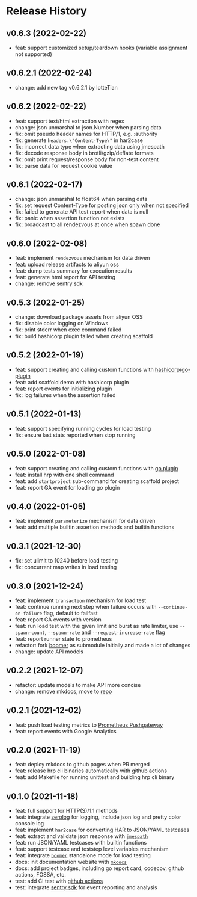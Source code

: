 # Release History

## v0.6.3 (2022-02-22)

- feat: support customized setup/teardown hooks (variable assignment not supported)

## v0.6.2.1 (2022-02-24)
- change: add new tag v0.6.2.1 by lotteTian

## v0.6.2 (2022-02-22)

- feat: support text/html extraction with regex
- change: json unmarshal to json.Number when parsing data
- fix: omit pseudo header names for HTTP/1, e.g. :authority
- fix: generate `headers.\"Content-Type\"` in har2case
- fix: incorrect data type when extracting data using jmespath
- fix: decode response body in brotli/gzip/deflate formats
- fix: omit print request/response body for non-text content
- fix: parse data for request cookie value

## v0.6.1 (2022-02-17)

- change: json unmarshal to float64 when parsing data
- fix: set request Content-Type for posting json only when not specified
- fix: failed to generate API test report when data is null
- fix: panic when assertion function not exists
- fix: broadcast to all rendezvous at once when spawn done

## v0.6.0 (2022-02-08)

- feat: implement `rendezvous` mechanism for data driven
- feat: upload release artifacts to aliyun oss
- feat: dump tests summary for execution results
- feat: generate html report for API testing
- change: remove sentry sdk

## v0.5.3 (2022-01-25)

- change: download package assets from aliyun OSS
- fix: disable color logging on Windows
- fix: print stderr when exec command failed
- fix: build hashicorp plugin failed when creating scaffold

## v0.5.2 (2022-01-19)

- feat: support creating and calling custom functions with [hashicorp/go-plugin](https://github.com/hashicorp/go-plugin)
- feat: add scaffold demo with hashicorp plugin
- feat: report events for initializing plugin
- fix: log failures when the assertion failed

## v0.5.1 (2022-01-13)

- feat: support specifying running cycles for load testing
- fix: ensure last stats reported when stop running

## v0.5.0 (2022-01-08)

- feat: support creating and calling custom functions with [go plugin](https://pkg.go.dev/plugin)
- feat: install hrp with one shell command
- feat: add `startproject` sub-command for creating scaffold project
- feat: report GA event for loading go plugin

## v0.4.0 (2022-01-05)

- feat: implement `parameterize` mechanism for data driven
- feat: add multiple builtin assertion methods and builtin functions

## v0.3.1 (2021-12-30)

- fix: set ulimit to 10240 before load testing
- fix: concurrent map writes in load testing

## v0.3.0 (2021-12-24)

- feat: implement `transaction` mechanism for load test
- feat: continue running next step when failure occurs with `--continue-on-failure` flag, default to failfast
- feat: report GA events with version
- feat: run load test with the given limit and burst as rate limiter, use `--spawn-count`, `--spawn-rate` and `--request-increase-rate` flag
- feat: report runner state to prometheus
- refactor: fork [boomer] as submodule initially and made a lot of changes
- change: update API models

## v0.2.2 (2021-12-07)

- refactor: update models to make API more concise
- change: remove mkdocs, move to [repo](https://github.com/httprunner/httprunner.github.io)

## v0.2.1 (2021-12-02)

- feat: push load testing metrics to [Prometheus Pushgateway][pushgateway]
- feat: report events with Google Analytics

## v0.2.0 (2021-11-19)

- feat: deploy mkdocs to github pages when PR merged
- feat: release hrp cli binaries automatically with github actions
- feat: add Makefile for running unittest and building hrp cli binary

## v0.1.0 (2021-11-18)

- feat: full support for HTTP(S)/1.1 methods
- feat: integrate [zerolog](https://github.com/rs/zerolog) for logging, include json log and pretty color console log
- feat: implement `har2case` for converting HAR to JSON/YAML testcases
- feat: extract and validate json response with [`jmespath`][jmespath]
- feat: run JSON/YAML testcases with builtin functions
- feat: support testcase and teststep level variables mechanism
- feat: integrate [`boomer`][boomer] standalone mode for load testing
- docs: init documentation website with [`mkdocs`][mkdocs]
- docs: add project badges, including go report card, codecov, github actions, FOSSA, etc.
- test: add CI test with [github actions][github-actions]
- test: integrate [sentry sdk][sentry sdk] for event reporting and analysis

[jmespath]: https://jmespath.org/
[mkdocs]: https://www.mkdocs.org/
[github-actions]: https://github.com/lottetian/hrp/actions
[boomer]: github.com/myzhan/boomer
[sentry sdk]: https://github.com/getsentry/sentry-go
[pushgateway]: https://github.com/prometheus/pushgateway
